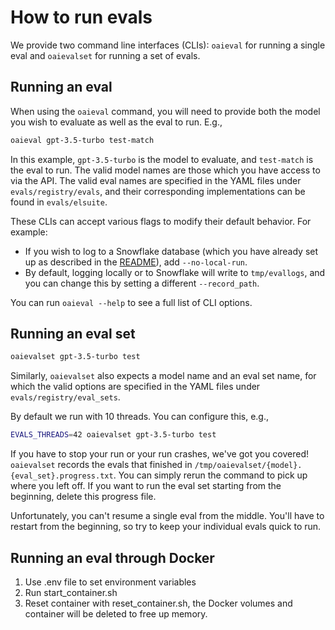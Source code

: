 # How to run evals

We provide two command line interfaces (CLIs): `oaieval` for running a single eval and `oaievalset` for running a set of evals.

## Running an eval

When using the `oaieval` command, you will need to provide both the model you wish to evaluate as well as the eval to run. E.g.,

```sh
oaieval gpt-3.5-turbo test-match
```

In this example, `gpt-3.5-turbo` is the model to evaluate, and `test-match` is the eval to run. The valid model names are those which you have access to via the API. The valid eval names are specified in the YAML files under `evals/registry/evals`, and their corresponding implementations can be found in `evals/elsuite`.

These CLIs can accept various flags to modify their default behavior. For example:

- If you wish to log to a Snowflake database (which you have already set up as described in the [README](../README.md)), add `--no-local-run`.
- By default, logging locally or to Snowflake will write to `tmp/evallogs`, and you can change this by setting a different `--record_path`.

You can run `oaieval --help` to see a full list of CLI options.

## Running an eval set

```sh
oaievalset gpt-3.5-turbo test
```

Similarly, `oaievalset` also expects a model name and an eval set name, for which the valid options are specified in the YAML files under `evals/registry/eval_sets`.

By default we run with 10 threads. You can configure this, e.g.,

```sh
EVALS_THREADS=42 oaievalset gpt-3.5-turbo test
```

If you have to stop your run or your run crashes, we've got you covered! `oaievalset` records the evals that finished in `/tmp/oaievalset/{model}.{eval_set}.progress.txt`. You can simply rerun the command to pick up where you left off. If you want to run the eval set starting from the beginning, delete this progress file.

Unfortunately, you can't resume a single eval from the middle. You'll have to restart from the beginning, so try to keep your individual evals quick to run.

## Running an eval through Docker

1. Use .env file to set environment variables
2. Run start_container.sh
3. Reset container with reset_container.sh, the Docker volumes and container will be deleted to free up memory.
